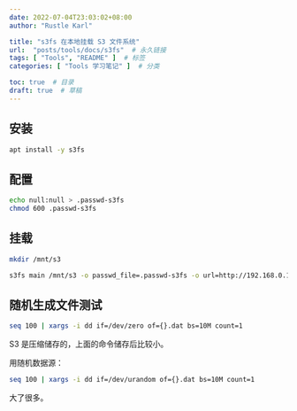 ```yaml
---
date: 2022-07-04T23:03:02+08:00
author: "Rustle Karl"

title: "s3fs 在本地挂载 S3 文件系统"
url:  "posts/tools/docs/s3fs"  # 永久链接
tags: [ "Tools", "README" ]  # 标签
categories: [ "Tools 学习笔记" ]  # 分类

toc: true  # 目录
draft: true  # 草稿
---
```


## 安装

```bash
apt install -y s3fs
```

## 配置

```bash
echo null:null > .passwd-s3fs
chmod 600 .passwd-s3fs
```

## 挂载

```bash
mkdir /mnt/s3
```

```bash
s3fs main /mnt/s3 -o passwd_file=.passwd-s3fs -o url=http://192.168.0.16:8333 -o use_path_request_style
```

## 随机生成文件测试

```bash
seq 100 | xargs -i dd if=/dev/zero of={}.dat bs=10M count=1
```

S3 是压缩储存的，上面的命令储存后比较小。

用随机数据源：

```bash
seq 100 | xargs -i dd if=/dev/urandom of={}.dat bs=10M count=1
```

大了很多。
